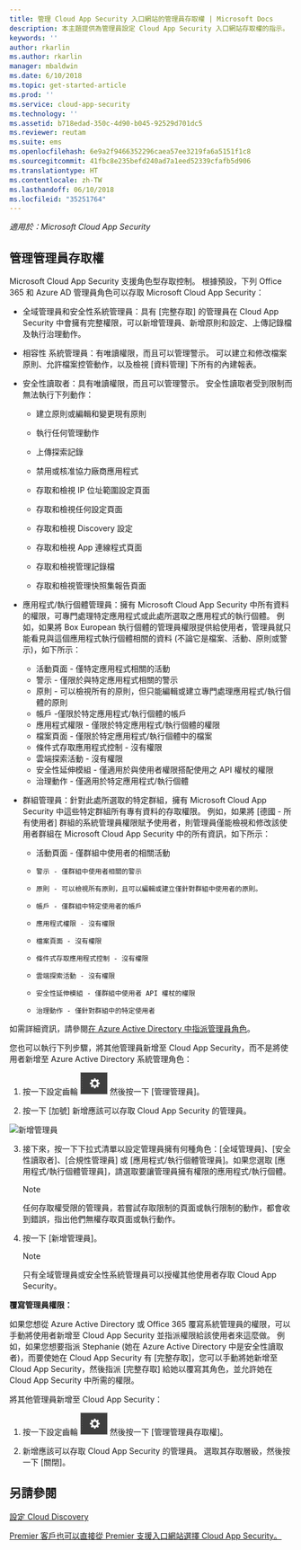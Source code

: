 ```yaml
---
title: 管理 Cloud App Security 入口網站的管理員存取權 | Microsoft Docs
description: 本主題提供為管理員設定 Cloud App Security 入口網站存取權的指示。
keywords: ''
author: rkarlin
ms.author: rkarlin
manager: mbaldwin
ms.date: 6/10/2018
ms.topic: get-started-article
ms.prod: ''
ms.service: cloud-app-security
ms.technology: ''
ms.assetid: b718edad-350c-4d90-b045-92529d701dc5
ms.reviewer: reutam
ms.suite: ems
ms.openlocfilehash: 6e9a2f9466352296caea57ee3219fa6a5151f1c8
ms.sourcegitcommit: 41fbc8e235befd240ad7a1eed52339cfafb5d906
ms.translationtype: HT
ms.contentlocale: zh-TW
ms.lasthandoff: 06/10/2018
ms.locfileid: "35251764"
---
```

*適用於：Microsoft Cloud App Security*


## <a name="managing-admin-access"></a>管理管理員存取權

Microsoft Cloud App Security 支援角色型存取控制。 根據預設，下列 Office 365 和 Azure AD 管理員角色可以存取 Microsoft Cloud App Security：

- 全域管理員和安全性系統管理員：具有 [完整存取] 的管理員在 Cloud App Security 中會擁有完整權限，可以新增管理員、新增原則和設定、上傳記錄檔及執行治理動作。

- 相容性 系統管理員：有唯讀權限，而且可以管理警示。 可以建立和修改檔案原則、允許檔案控管動作，以及檢視 [資料管理] 下所有的內建報表。 

- 安全性讀取者：具有唯讀權限，而且可以管理警示。 安全性讀取者受到限制而無法執行下列動作：

   - 建立原則或編輯和變更現有原則 

   - 執行任何管理動作 

   - 上傳探索記錄

   - 禁用或核准協力廠商應用程式

   - 存取和檢視 IP 位址範圍設定頁面

   - 存取和檢視任何設定頁面 

   - 存取和檢視 Discovery 設定 

   - 存取和檢視 App 連線程式頁面

   - 存取和檢視管理記錄檔 

   - 存取和檢視管理快照集報告頁面 

- 應用程式/執行個體管理員：擁有 Microsoft Cloud App Security 中所有資料的權限，可專門處理特定應用程式或此處所選取之應用程式的執行個體。 例如，如果將 Box European 執行個體的管理員權限提供給使用者，管理員就只能看見與這個應用程式執行個體相關的資料 (不論它是檔案、活動、原則或警示)，如下所示：

  - 活動頁面 - 僅特定應用程式相關的活動
  - 警示 - 僅限於與特定應用程式相關的警示
  - 原則 - 可以檢視所有的原則，但只能編輯或建立專門處理應用程式/執行個體的原則
  - 帳戶 -僅限於特定應用程式/執行個體的帳戶
  - 應用程式權限 - 僅限於特定應用程式/執行個體的權限
  - 檔案頁面 - 僅限於特定應用程式/執行個體中的檔案
  - 條件式存取應用程式控制 - 沒有權限
  - 雲端探索活動 - 沒有權限
  - 安全性延伸模組 - 僅適用於與使用者權限搭配使用之 API 權杖的權限
  - 治理動作 - 僅適用於特定應用程式/執行個體 

- 群組管理員：針對此處所選取的特定群組，擁有 Microsoft Cloud App Security 中這些特定群組所有專有資料的存取權限。 例如，如果將 [德國 - 所有使用者] 群組的系統管理員權限賦予使用者，則管理員僅能檢視和修改該使用者群組在 Microsoft Cloud App Security 中的所有資訊，如下所示：

  - 活動頁面 - 僅群組中使用者的相關活動
  -     警示 - 僅群組中使用者相關的警示
  -     原則 - 可以檢視所有原則，且可以編輯或建立僅針對群組中使用者的原則。
  -     帳戶 - 僅群組中特定使用者的帳戶
  -     應用程式權限 - 沒有權限
  -     檔案頁面 - 沒有權限
  -     條件式存取應用程式控制 - 沒有權限
  -     雲端探索活動 - 沒有權限
  -     安全性延伸模組 - 僅群組中使用者 API 權杖的權限
  -     治理動作 - 僅針對群組中的特定使用者



如需詳細資訊，請參閱[在 Azure Active Directory 中指派管理員角色](https://docs.microsoft.com/en-us/azure/active-directory/active-directory-assign-admin-roles)。

您也可以執行下列步驟，將其他管理員新增至 Cloud App Security，而不是將使用者新增至 Azure Active Directory 系統管理角色：

1. 按一下設定齒輪 ![設定圖示](./media/settings-icon.png "設定圖示") 然後按一下 [管理管理員]。 

2. 按一下 [加號] 新增應該可以存取 Cloud App Security 的管理員。
  
  ![新增管理員](./media/add-admin.png)
    
3. 接下來，按一下下拉式清單以設定管理員擁有何種角色：[全域管理員]、[安全性讀取者]、[合規性管理員] 或 [應用程式/執行個體管理員]。如果您選取 [應用程式/執行個體管理員]，請選取要讓管理員擁有權限的應用程式/執行個體。

     >[!NOTE]
      >任何存取權受限的管理員，若嘗試存取限制的頁面或執行限制的動作，都會收到錯誤，指出他們無權存取頁面或執行動作。
4. 按一下 [新增管理員]。  

   >[!NOTE]
    >只有全域管理員或安全性系統管理員可以授權其他使用者存取 Cloud App Security。
  
**覆寫管理員權限：**

如果您想從 Azure Active Directory 或 Office 365 覆寫系統管理員的權限，可以手動將使用者新增至 Cloud App Security 並指派權限給該使用者來這麼做。
例如，如果您想要指派 Stephanie (她在 Azure Active Directory 中是安全性讀取者)，而要使她在 Cloud App Security 有 [完整存取]，您可以手動將她新增至 Cloud App Security，然後指派 [完整存取] 給她以覆寫其角色，並允許她在 Cloud App Security 中所需的權限。 


將其他管理員新增至 Cloud App Security：
1. 按一下設定齒輪 ![設定圖示](./media/settings-icon.png "設定圖示") 然後按一下 [管理管理員存取權]。 

2. 新增應該可以存取 Cloud App Security 的管理員。 選取其存取層級，然後按一下 [關閉]。

## <a name="see-also"></a>另請參閱  
[設定 Cloud Discovery](set-up-cloud-discovery.md)   

[Premier 客戶也可以直接從 Premier 支援入口網站選擇 Cloud App Security。](https://premier.microsoft.com/)  
  
  